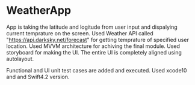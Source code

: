 # WeatherApp

App is taking the latitude and logitude from user input and dispalying current temprature on the screen.
Used Weather API called "https://api.darksky.net/forecast" for getting temprature of specified user location.
Used MVVM architecture for achiving the final module.  Used storyboard for making the UI.  The entire UI is completely aligned using autolayout.

Functional and UI unit test cases are added and executed.
Used xcode10 and and Swift4.2 version.

